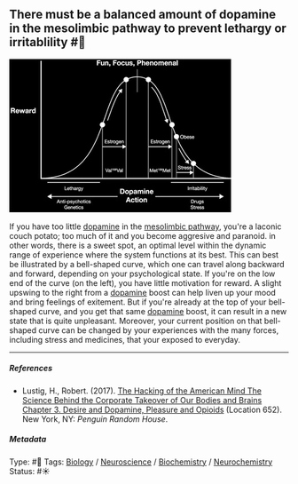 ## There must be a balanced amount of dopamine in the mesolimbic pathway to prevent lethargy or irritablility   #🧠

![400](01098125-4CAF-41AB-BB87-FA912959026C.jpeg)

If you have too little [dopamine](Dopamine.md) in the [mesolimbic pathway](Mesolimbic%20pathway.md), you're a laconic couch potato; too much of it and you become aggresive and paranoid. in other words, there is a sweet spot, an optimal level within the dynamic range of experience where the system functions at its best. This can best be illustrated by a bell-shaped curve, which one can travel along backward and forward, depending on your psychological state. If you're on the low end of the curve (on the left), you have little motivation for reward. A slight upswing to the right from a [dopamine](Dopamine.md) boost can help liven up your mood and bring feelings of exitement. But if you're already at the top of your bell-shaped curve, and you get that same [dopamine](Dopamine.md) boost, it can result in a new state that is quite unpleasant. Moreover, your current position on that bell-shaped curve can be changed by your experiences with the many forces, including stress and medicines, that your exposed to everyday. 

---

##### References

* Lustig, H., Robert. (2017). [The Hacking of the American Mind The Science Behind the Corporate Takeover of Our Bodies and Brains Chapter 3. Desire and Dopamine, Pleasure and Opioids](The%20Hacking%20of%20the%20American%20Mind%20The%20Science%20Behind%20the%20Corporate%20Takeover%20of%20Our%20Bodies%20and%20Brains%20Chapter%203.%20Desire%20and%20Dopamine,%20Pleasure%20and%20Opioids.md) (Location 652). New York, NY: *Penguin Random House*.

##### Metadata

Type: #🔴 
Tags: [Biology]() / [Neuroscience](Neuroscience.md) / [Biochemistry](Biochemistry.md) / [Neurochemistry](Neurochemistry.md) 
Status: #☀️ 
